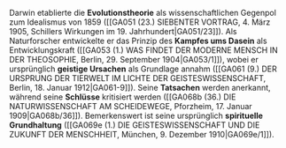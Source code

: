 
Darwin etablierte die **Evolutionstheorie** als wissenschaftlichen Gegenpol zum Idealismus von 1859 ([[GA051 (23.) SIEBENTER VORTRAG, 4. März 1905, Schillers Wirkungen im 19. Jahrhundert|GA051/23]]). Als Naturforscher entwickelte er das Prinzip des **Kampfes ums Dasein** als Entwicklungskraft ([[GA053 (1.) WAS FINDET DER MODERNE MENSCH IN DER THEOSOPHIE, Berlin, 29. September 1904|GA053/1]]), wobei er ursprünglich **geistige Ursachen** als Grundlage annahm ([[GA061 (9.) DER URSPRUNG DER TIERWELT IM LICHTE DER GEISTESWISSENSCHAFT, Berlin, 18. Januar 1912|GA061-9]]). Seine **Tatsachen** werden anerkannt, während seine **Schlüsse** kritisiert werden ([[GA068b (36.) DIE NATURWISSENSCHAFT AM SCHEIDEWEGE, Pforzheim, 17. Januar 1909|GA068b/36]]). Bemerkenswert ist seine ursprünglich **spirituelle Grundhaltung** ([[GA069e (1.) DIE GEISTESWISSENSCHAFT UND DIE ZUKUNFT DER MENSCHHEIT, München, 9. Dezember 1910|GA069e/1]]).

